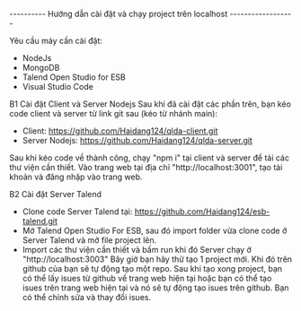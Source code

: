 ---------- Hướng dẫn cài đặt và chạy project trên localhost ------------------

Yêu cầu máy cần cài đặt:
- NodeJs
- MongoDB
- Talend Open Studio for ESB
- Visual Studio Code

B1 Cài đặt Client và Server Nodejs
Sau khi đã cài đặt các phần trên, bạn kéo code client và server từ link git sau (kéo từ nhánh main):
- Client: https://github.com/Haidang124/qlda-client.git
- Server Nodejs: https://github.com/Haidang124/qlda-server.git

Sau khi kéo code về thành công, chạy "npm i" tại client và server để tải các thư viện cần thiết.
Vào trang web tại địa chỉ "http://localhost:3001", tạo tài khoản và đăng nhập vào trang web.

B2 Cài đặt Server Talend
+ Clone code Server Talend tại: https://github.com/Haidang124/esb-talend.git
+ Mở Talend Open Studio For ESB, sau đó import folder vừa clone code ở Server Talend và mở file project lên.
+ Import các thư viện cần thiết và bấm run khi đó Server chạy ở "http://localhost:3003"
Bây giờ bạn hãy thử tạo 1 project mới. Khi đó trên github của bạn sẽ tự động tạo một repo.
Sau khi tạo xong project, bạn có thể lấy isues từ github về trang web hiện tại hoặc bạn có thể tạo isues trên trang web hiện tại
và nó sẽ tự động tạo isues trên github. Bạn có thể chỉnh sửa và thay đổi isues.


